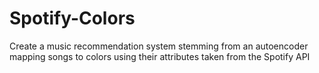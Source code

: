 # Spotify-Colors
Create a music recommendation system stemming from an autoencoder mapping songs to colors using their attributes taken from the Spotify API
